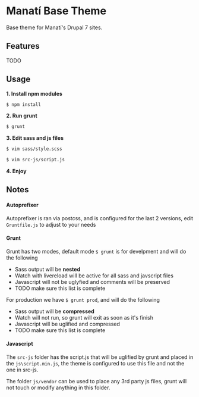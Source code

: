 Manatí Base Theme
=============

Base theme for Manatí's Drupal 7 sites.

## Features
TODO

## Usage
**1. Install npm modules**

``` sh
$ npm install
```

**2. Run grunt**
``` sh
$ grunt
```

**3. Edit sass and js files**
``` sh
$ vim sass/style.scss
```
``` sh
$ vim src-js/script.js
```

**4. Enjoy**


## Notes

#### Autoprefixer
Autoprefixer is ran via postcss, and is configured for the last 2 versions, edit `Gruntfile.js` to adjust to your needs

#### Grunt
Grunt has two modes, default mode `$ grunt` is for develpment and will do the following

* Sass output will be **nested**
* Watch with livereload will be active for all sass and javscript files
* Javascript will not be uglyfied and comments will be preserved
* TODO make sure this list is complete

For production we have `$ grunt prod`, and will do the following

* Sass output will be **compressed**
* Watch will not run, so grunt will exit as soon as it's finish
* Javascript will be uglified and compressed
* TODO make sure this list is complete

#### Javascript
The `src-js` folder has the script.js that will be uglified by grunt and placed in the `js\script.min.js`, the theme is configured to use this file and not the one in src-js.

The folder `js/vendor` can be used to place any 3rd party js files, grunt will not touch or modify anything in this folder.